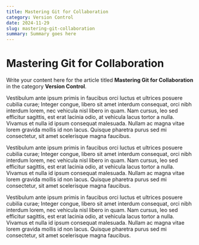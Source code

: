 ```yaml
---
title: Mastering Git for Collaboration
category: Version Control
date: 2024-11-29
slug: mastering-git-collaboration
summary: Summary goes here
---
```


# Mastering Git for Collaboration

Write your content here for the article titled **Mastering Git for Collaboration** in the category **Version Control**.

Vestibulum ante ipsum primis in faucibus orci luctus et ultrices posuere cubilia curae; Integer congue, libero sit amet interdum consequat, orci nibh interdum lorem, nec vehicula nisl libero in quam. Nam cursus, leo sed efficitur sagittis, est erat lacinia odio, at vehicula lacus tortor a nulla. Vivamus et nulla id ipsum consequat malesuada. Nullam ac magna vitae lorem gravida mollis id non lacus. Quisque pharetra purus sed mi consectetur, sit amet scelerisque magna faucibus.

Vestibulum ante ipsum primis in faucibus orci luctus et ultrices posuere cubilia curae; Integer congue, libero sit amet interdum consequat, orci nibh interdum lorem, nec vehicula nisl libero in quam. Nam cursus, leo sed efficitur sagittis, est erat lacinia odio, at vehicula lacus tortor a nulla. Vivamus et nulla id ipsum consequat malesuada. Nullam ac magna vitae lorem gravida mollis id non lacus. Quisque pharetra purus sed mi consectetur, sit amet scelerisque magna faucibus.

Vestibulum ante ipsum primis in faucibus orci luctus et ultrices posuere cubilia curae; Integer congue, libero sit amet interdum consequat, orci nibh interdum lorem, nec vehicula nisl libero in quam. Nam cursus, leo sed efficitur sagittis, est erat lacinia odio, at vehicula lacus tortor a nulla. Vivamus et nulla id ipsum consequat malesuada. Nullam ac magna vitae lorem gravida mollis id non lacus. Quisque pharetra purus sed mi consectetur, sit amet scelerisque magna faucibus.

